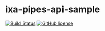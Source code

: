 # ixa-pipes-api-sample
[![Build Status](https://travis-ci.org/ragerri/ixa-pipes-api-sample.svg?branch=master)](https://travis-ci.org/ragerri/ixa-pipes-api-sample)
[![GitHub license](https://img.shields.io/badge/license-Apache%202-blue.svg)](https://raw.githubusercontent.com/apache/opennlp/master/LICENSE)
